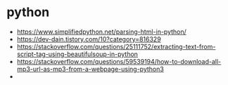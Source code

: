 # python
* https://www.simplifiedpython.net/parsing-html-in-python/
* https://dev-dain.tistory.com/10?category=816329
* https://stackoverflow.com/questions/25111752/extracting-text-from-script-tag-using-beautifulsoup-in-python
* https://stackoverflow.com/questions/59539194/how-to-download-all-mp3-url-as-mp3-from-a-webpage-using-python3
* 
